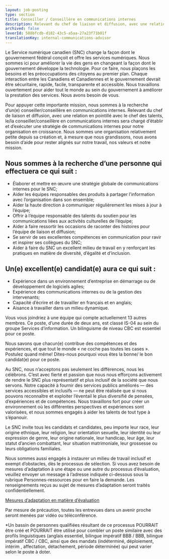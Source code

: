 ```yaml
---
layout: job-posting
type: section
title: Conseiller / Conseillère en communications internes 
description: Relevant du chef de liaison et diffusion, avec une relation en pointillé avec le chef des talents, le/la conseiller/conseillère en communications internes sera chargé d’établir et d’exécuter une stratégie de communications internes pour notre organisation en croissance.
archived: false
leverId: 588bfcdb-d182-43c5-a5aa-27a23f71b01f
translationKey: internal-communications-advisor
---
```


Le Service numérique canadien (SNC) change la façon dont le gouvernement fédéral conçoit et offre les services numériques. Nous sommes ici pour améliorer la vie des gens en changeant la façon dont le gouvernement développe la technologie. Pour ce faire, nous plaçons les besoins et les préoccupations des citoyens au premier plan. Chaque interaction entre les Canadiens et Canadiennes et le gouvernement devrait être sécuritaire, rapide, facile, transparente et accessible. Nous travaillons ouvertement pour aider tout le monde au sein du gouvernement à améliorer la prestation des services. Nous avons besoin de vous.

Pour appuyer cette importante mission, nous sommes à la recherche d’un(e) conseiller/conseillère en communications internes. Relevant du chef de liaison et diffusion, avec une relation en pointillé avec le chef des talents, le/la conseiller/conseillère en communications internes sera chargé d’établir et d’exécuter une stratégie de communications internes pour notre organisation en croissance. Nous sommes une organisation relativement petite depuis sa création et, à mesure que nous grandissons, nous avons besoin d’aide pour rester alignés sur notre travail, nos valeurs et notre mission.

## Nous sommes à la recherche d’une personne qui effectuera ce qui suit :

* Élaborer et mettre en œuvre une stratégie globale de communications internes pour le SNC;
* Aider les équipes responsables des produits à partager l’information avec l’organisation dans son ensemble;
* Aider la haute direction à communiquer régulièrement les mises à jour à l’équipe;
* Offrir à l’équipe responsable des talents du soutien pour les communications liées aux activités culturelles de l’équipe;
* Aider à faire ressortir les occasions de raconter des histoires pour l’équipe de liaison et diffusion;
* Se servir de ses excellentes compétences en communication pour ravir et inspirer ses collègues du SNC;
* Aider à faire du SNC un excellent milieu de travail en y renforçant les pratiques en matière de diversité, d’égalité et d’inclusion.

## Un(e) excellent(e) candidat(e) aura ce qui suit :

* Expérience dans un environnement d’entreprise en démarrage ou de développement de logiciels agiles;
* Expérience des communications internes ou de la gestion des intervenants;
* Capacité d’écrire et de travailler en français et en anglais;
* Aisance à travailler dans un milieu dynamique.


Vous vous joindriez à une équipe qui compte actuellement 13 autres membres. Ce poste, d’une durée de deux ans, est classé IS-04 au sein du groupe Services d’information. Un bilinguisme de niveau CBC est essentiel pour ce poste.

Nous savons que chacun(e) contribue des compétences et des expériences, et que tout le monde « ne coche pas toutes les cases ». Postulez quand même! Dites-nous pourquoi vous êtes la bonne/ le bon candidat(e) pour ce poste.

Au SNC, nous n’acceptons pas seulement les différences, nous les célébrons. C’est avec fierté et passion que nous nous efforçons activement de rendre le SNC plus représentatif et plus inclusif de la société que nous servons. Notre capacité à fournir des services publics améliorés — des services accessibles et inclusifs — ne peut être réalisée que si nous pouvons reconnaître et exploiter l’éventail le plus diversifié de pensées, d’expériences et de compétences. Nous travaillons fort pour créer un environnement où les différentes perspectives et expériences sont valorisées, et nous sommes engagés à aider les talents de tout type à s’épanouir.

Le SNC invite tous les candidats et candidates, peu importe leur race, leur origine ethnique, leur religion, leur orientation sexuelle, leur identité ou leur expression de genre, leur origine nationale, leur handicap, leur âge, leur statut d’ancien combattant, leur situation matrimoniale, leur grossesse ou leurs obligations familiales.

Nous sommes aussi engagés à instaurer un milieu de travail inclusif et exempt d’obstacles, dès le processus de sélection. Si vous avez besoin de mesures d’adaptation à une étape ou une autre du processus d’évaluation, veuillez envoyer un message à l’adresse indiquée ci-dessous sous la rubrique Personnes-ressources pour en faire la demande. Les renseignements reçus au sujet de mesures d’adaptation seront traités confidentiellement.

[Mesures d’adaptation en matière d’évaluation](https://www.canada.ca/fr/commission-fonction-publique/services/mesures-d-adaptation-matiere-evaluation.html)

Par mesure de précaution, toutes les entrevues dans un avenir proche seront menées par vidéo ou téléconférence.

*Un bassin de personnes qualifiées résultant de ce processus POURRAIT être créé et POURRAIT être utilisé pour combler un poste similaire avec des profils linguistiques (anglais essentiel, bilingue impératif BBB / BBB, bilingue impératif CBC / CBC, ainsi que des mandats (indéterminé, déploiement, intérim , affectation, détachement, période déterminée) qui peut varier selon le poste à doter.

